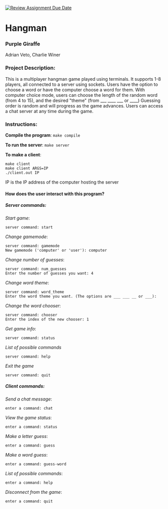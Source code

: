 [![Review Assignment Due Date](https://classroom.github.com/assets/deadline-readme-button-24ddc0f5d75046c5622901739e7c5dd533143b0c8e959d652212380cedb1ea36.svg)](https://classroom.github.com/a/SQs7pKlr)
# Hangman

### Purple Giraffe

Adrian Veto, Charlie Winer
       
### Project Description:

This is a multiplayer hangman game played using terminals. It supports 1-8 players, all connected to a server using sockets. Users have the option to choose a word or have the computer choose a word for them. With computer choice mode, users can choose the length of the random word (from 4 to 15), and the desired "theme" (from ___ ____ ___ or ____)  Guessing order is random and will progress as the game advances. Users can access a chat server at any time during the game. 
  
### Instructions:
**Compile the program**:
```make compile```

**To run the server**:
```make server```

**To make a client**:
```
make client
make client ARGS=IP
./client.out IP
```
IP is the IP address of the computer hosting the server

#### How does the user interact with this program?
##### Server commands: 
*Start game*:
```
server command: start
```
*Change gamemode*:
```
server command: gamemode
New gamemode ('computer' or 'user'): computer
```
*Change number of guesses*:
```
server command: num_guesses
Enter the number of guesses you want: 4
```
*Change word theme*:
```
server command: word_theme
Enter the word theme you want. (The options are ___ ___ __ or ___):
```
*Change the word chooser*:
```
server command: chooser
Enter the index of the new chooser: 1
```
*Get game info*:
```
server command: status
```
*List of possible commands*
```
server command: help
```
*Exit the game*
```
server command: quit
```
##### Client commands: 
*Send a chat message*:
```
enter a command: chat
```
*View the game status*:
```
enter a command: status
```
*Make a letter guess*:
```
enter a command: guess
```
*Make a word guess*:
```
enter a command: guess-word
```
*List of possible commands*:
```
enter a command: help
```
*Disconnect from the game*:
```
enter a command: quit
```
